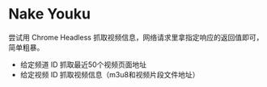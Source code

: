 Nake Youku
=======================

尝试用 Chrome Headless 抓取视频信息，网络请求里拿指定响应的返回值即可，简单粗暴。

* 给定频道 ID 抓取最近50个视频页面地址
* 给定视频 ID 抓取视频信息（m3u8和视频片段文件地址）






